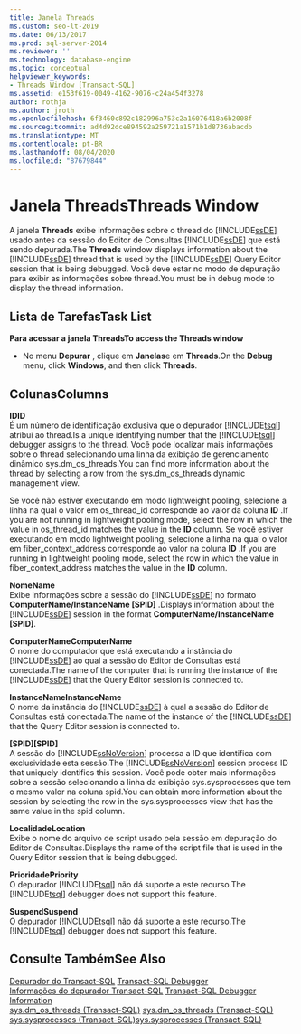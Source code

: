 ```yaml
---
title: Janela Threads
ms.custom: seo-lt-2019
ms.date: 06/13/2017
ms.prod: sql-server-2014
ms.reviewer: ''
ms.technology: database-engine
ms.topic: conceptual
helpviewer_keywords:
- Threads Window [Transact-SQL]
ms.assetid: e153f619-0049-4162-9076-c24a454f3278
author: rothja
ms.author: jroth
ms.openlocfilehash: 6f3460c892c182996a753c2a16076418a6b2008f
ms.sourcegitcommit: ad4d92dce894592a259721a1571b1d8736abacdb
ms.translationtype: MT
ms.contentlocale: pt-BR
ms.lasthandoff: 08/04/2020
ms.locfileid: "87679844"
---
```

# <a name="threads-window"></a><span data-ttu-id="edfe7-102">Janela Threads</span><span class="sxs-lookup"><span data-stu-id="edfe7-102">Threads Window</span></span>
  <span data-ttu-id="edfe7-103">A janela **Threads** exibe informações sobre o thread do [!INCLUDE[ssDE](../../includes/ssde-md.md)] usado antes da sessão do Editor de Consultas [!INCLUDE[ssDE](../../includes/ssde-md.md)] que está sendo depurada.</span><span class="sxs-lookup"><span data-stu-id="edfe7-103">The **Threads** window displays information about the [!INCLUDE[ssDE](../../includes/ssde-md.md)] thread that is used by the [!INCLUDE[ssDE](../../includes/ssde-md.md)] Query Editor session that is being debugged.</span></span> <span data-ttu-id="edfe7-104">Você deve estar no modo de depuração para exibir as informações sobre thread.</span><span class="sxs-lookup"><span data-stu-id="edfe7-104">You must be in debug mode to display the thread information.</span></span>  
  
## <a name="task-list"></a><span data-ttu-id="edfe7-105">Lista de Tarefas</span><span class="sxs-lookup"><span data-stu-id="edfe7-105">Task List</span></span>  
 <span data-ttu-id="edfe7-106">**Para acessar a janela Threads**</span><span class="sxs-lookup"><span data-stu-id="edfe7-106">**To access the Threads window**</span></span>  
  
-   <span data-ttu-id="edfe7-107">No menu **Depurar** , clique em **Janelas**e em **Threads**.</span><span class="sxs-lookup"><span data-stu-id="edfe7-107">On the **Debug** menu, click **Windows**, and then click **Threads**.</span></span>  
  
## <a name="columns"></a><span data-ttu-id="edfe7-108">Colunas</span><span class="sxs-lookup"><span data-stu-id="edfe7-108">Columns</span></span>  
 <span data-ttu-id="edfe7-109">**ID**</span><span class="sxs-lookup"><span data-stu-id="edfe7-109">**ID**</span></span>  
 <span data-ttu-id="edfe7-110">É um número de identificação exclusiva que o depurador [!INCLUDE[tsql](../../includes/tsql-md.md)] atribui ao thread.</span><span class="sxs-lookup"><span data-stu-id="edfe7-110">Is a unique identifying number that the [!INCLUDE[tsql](../../includes/tsql-md.md)] debugger assigns to the thread.</span></span> <span data-ttu-id="edfe7-111">Você pode localizar mais informações sobre o thread selecionando uma linha da exibição de gerenciamento dinâmico sys.dm_os_threads.</span><span class="sxs-lookup"><span data-stu-id="edfe7-111">You can find more information about the thread by selecting a row from the sys.dm_os_threads dynamic management view.</span></span>  
  
 <span data-ttu-id="edfe7-112">Se você não estiver executando em modo lightweight pooling, selecione a linha na qual o valor em os_thread_id corresponde ao valor da coluna **ID** .</span><span class="sxs-lookup"><span data-stu-id="edfe7-112">If you are not running in lightweight pooling mode, select the row in which the value in os_thread_id matches the value in the **ID** column.</span></span> <span data-ttu-id="edfe7-113">Se você estiver executando em modo lightweight pooling, selecione a linha na qual o valor em fiber_context_address corresponde ao valor na coluna **ID** .</span><span class="sxs-lookup"><span data-stu-id="edfe7-113">If you are running in lightweight pooling mode, select the row in which the value in fiber_context_address matches the value in the **ID** column.</span></span>  
  
 <span data-ttu-id="edfe7-114">**Nome**</span><span class="sxs-lookup"><span data-stu-id="edfe7-114">**Name**</span></span>  
 <span data-ttu-id="edfe7-115">Exibe informações sobre a sessão do [!INCLUDE[ssDE](../../includes/ssde-md.md)] no formato **ComputerName/InstanceName [SPID]** .</span><span class="sxs-lookup"><span data-stu-id="edfe7-115">Displays information about the [!INCLUDE[ssDE](../../includes/ssde-md.md)] session in the format **ComputerName/InstanceName [SPID]**.</span></span>  
  
 <span data-ttu-id="edfe7-116">**ComputerName**</span><span class="sxs-lookup"><span data-stu-id="edfe7-116">**ComputerName**</span></span>  
 <span data-ttu-id="edfe7-117">O nome do computador que está executando a instância do [!INCLUDE[ssDE](../../includes/ssde-md.md)] ao qual a sessão do Editor de Consultas está conectada.</span><span class="sxs-lookup"><span data-stu-id="edfe7-117">The name of the computer that is running the instance of the [!INCLUDE[ssDE](../../includes/ssde-md.md)] that the Query Editor session is connected to.</span></span>  
  
 <span data-ttu-id="edfe7-118">**InstanceName**</span><span class="sxs-lookup"><span data-stu-id="edfe7-118">**InstanceName**</span></span>  
 <span data-ttu-id="edfe7-119">O nome da instância do [!INCLUDE[ssDE](../../includes/ssde-md.md)] à qual a sessão do Editor de Consultas está conectada.</span><span class="sxs-lookup"><span data-stu-id="edfe7-119">The name of the instance of the [!INCLUDE[ssDE](../../includes/ssde-md.md)] that the Query Editor session is connected to.</span></span>  
  
 <span data-ttu-id="edfe7-120">**[SPID]**</span><span class="sxs-lookup"><span data-stu-id="edfe7-120">**[SPID]**</span></span>  
 <span data-ttu-id="edfe7-121">A sessão do [!INCLUDE[ssNoVersion](../../includes/ssnoversion-md.md)] processa a ID que identifica com exclusividade esta sessão.</span><span class="sxs-lookup"><span data-stu-id="edfe7-121">The [!INCLUDE[ssNoVersion](../../includes/ssnoversion-md.md)] session process ID that uniquely identifies this session.</span></span> <span data-ttu-id="edfe7-122">Você pode obter mais informações sobre a sessão selecionando a linha da exibição sys.sysprocesses que tem o mesmo valor na coluna spid.</span><span class="sxs-lookup"><span data-stu-id="edfe7-122">You can obtain more information about the session by selecting the row in the sys.sysprocesses view that has the same value in the spid column.</span></span>  
  
 <span data-ttu-id="edfe7-123">**Localidade**</span><span class="sxs-lookup"><span data-stu-id="edfe7-123">**Location**</span></span>  
 <span data-ttu-id="edfe7-124">Exibe o nome do arquivo de script usado pela sessão em depuração do Editor de Consultas.</span><span class="sxs-lookup"><span data-stu-id="edfe7-124">Displays the name of the script file that is used in the Query Editor session that is being debugged.</span></span>  
  
 <span data-ttu-id="edfe7-125">**Prioridade**</span><span class="sxs-lookup"><span data-stu-id="edfe7-125">**Priority**</span></span>  
 <span data-ttu-id="edfe7-126">O depurador [!INCLUDE[tsql](../../includes/tsql-md.md)] não dá suporte a este recurso.</span><span class="sxs-lookup"><span data-stu-id="edfe7-126">The [!INCLUDE[tsql](../../includes/tsql-md.md)] debugger does not support this feature.</span></span>  
  
 <span data-ttu-id="edfe7-127">**Suspend**</span><span class="sxs-lookup"><span data-stu-id="edfe7-127">**Suspend**</span></span>  
 <span data-ttu-id="edfe7-128">O depurador [!INCLUDE[tsql](../../includes/tsql-md.md)] não dá suporte a este recurso.</span><span class="sxs-lookup"><span data-stu-id="edfe7-128">The [!INCLUDE[tsql](../../includes/tsql-md.md)] debugger does not support this feature.</span></span>  
  
## <a name="see-also"></a><span data-ttu-id="edfe7-129">Consulte Também</span><span class="sxs-lookup"><span data-stu-id="edfe7-129">See Also</span></span>  
 <span data-ttu-id="edfe7-130">[Depurador do Transact-SQL](transact-sql-debugger.md) </span><span class="sxs-lookup"><span data-stu-id="edfe7-130">[Transact-SQL Debugger](transact-sql-debugger.md) </span></span>  
 <span data-ttu-id="edfe7-131">[Informações do depurador Transact-SQL](transact-sql-debugger-information.md) </span><span class="sxs-lookup"><span data-stu-id="edfe7-131">[Transact-SQL Debugger Information](transact-sql-debugger-information.md) </span></span>  
 <span data-ttu-id="edfe7-132">[sys.dm_os_threads &#40;Transact-SQL&#41;](/sql/relational-databases/system-dynamic-management-views/sys-dm-os-threads-transact-sql) </span><span class="sxs-lookup"><span data-stu-id="edfe7-132">[sys.dm_os_threads &#40;Transact-SQL&#41;](/sql/relational-databases/system-dynamic-management-views/sys-dm-os-threads-transact-sql) </span></span>  
 [<span data-ttu-id="edfe7-133">sys.sysprocesses &#40;Transact-SQL&#41;</span><span class="sxs-lookup"><span data-stu-id="edfe7-133">sys.sysprocesses &#40;Transact-SQL&#41;</span></span>](/sql/relational-databases/system-compatibility-views/sys-sysprocesses-transact-sql)  
